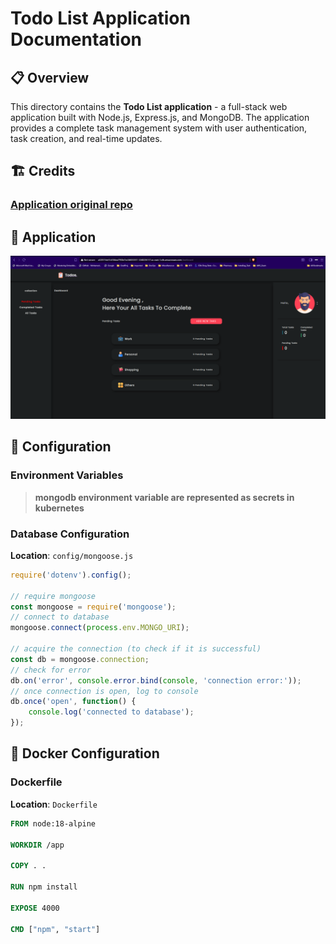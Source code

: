 # Todo List Application Documentation

## 📋 Overview

This directory contains the **Todo List application** - a full-stack web application built with Node.js, Express.js, and MongoDB. The application provides a complete task management system with user authentication, task creation, and real-time updates.

## 🏗️ Credits

### [Application original repo ](https://github.com/osalem192/FortStak_ArgoCD.git)

## 🚀 Application 

![Application Result](../Images/app-result.png)

## 🔧 Configuration

### Environment Variables

> **mongodb environment variable are represented as secrets in kubernetes**

### Database Configuration

**Location**: `config/mongoose.js`

```javascript
require('dotenv').config();

// require mongoose
const mongoose = require('mongoose');
// connect to database
mongoose.connect(process.env.MONGO_URI);

// acquire the connection (to check if it is successful)
const db = mongoose.connection;
// check for error
db.on('error', console.error.bind(console, 'connection error:'));
// once connection is open, log to console
db.once('open', function() {
    console.log('connected to database');
});
```

## 🐳 Docker Configuration

### Dockerfile

**Location**: `Dockerfile`

```dockerfile
FROM node:18-alpine

WORKDIR /app

COPY . .

RUN npm install

EXPOSE 4000

CMD ["npm", "start"]

```
